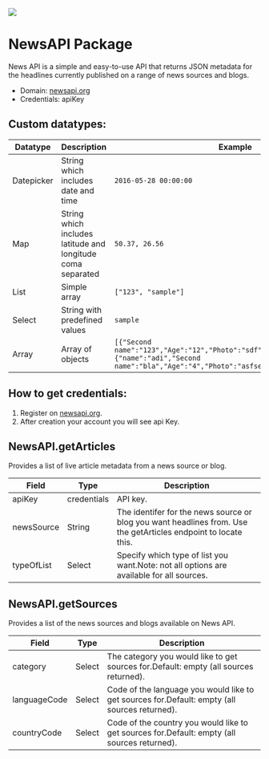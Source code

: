 [![](https://scdn.rapidapi.com/RapidAPI_banner.png)](https://rapidapi.com/package/NewsAPI/functions?utm_source=RapidAPIGitHub_NewsAPIFunctions&utm_medium=button&utm_content=RapidAPI_GitHub)
# NewsAPI Package
News API is a simple and easy-to-use API that returns JSON metadata for the headlines currently published on a range of news sources and blogs.
* Domain: [newsapi.org](https://newsapi.org)
* Credentials: apiKey
 
## Custom datatypes: 
 |Datatype|Description|Example
 |--------|-----------|----------
 |Datepicker|String which includes date and time|```2016-05-28 00:00:00```
 |Map|String which includes latitude and longitude coma separated|```50.37, 26.56```
 |List|Simple array|```["123", "sample"]``` 
 |Select|String with predefined values|```sample```
 |Array|Array of objects|```[{"Second name":"123","Age":"12","Photo":"sdf","Draft":"sdfsdf"},{"name":"adi","Second name":"bla","Age":"4","Photo":"asfserwe","Draft":"sdfsdf"}] ```
## How to get credentials: 
1. Register on [newsapi.org](https://newsapi.org).
2. After creation your account you will see api Key. 
 
## NewsAPI.getArticles
Provides a list of live article metadata from a news source or blog.

| Field     | Type       | Description
|-----------|------------|----------
| apiKey    | credentials| API key.
| newsSource| String     | The identifer for the news source or blog you want headlines from. Use the getArticles endpoint to locate this.
| typeOfList| Select     | Specify which type of list you want.Note: not all options are available for all sources.

## NewsAPI.getSources
Provides a list of the news sources and blogs available on News API.

| Field       | Type  | Description
|-------------|-------|----------
| category    | Select| The category you would like to get sources for.Default: empty (all sources returned).
| languageCode| Select| Code of the language you would like to get sources for.Default: empty (all sources returned).
| countryCode | Select| Code of the country you would like to get sources for.Default: empty (all sources returned).

